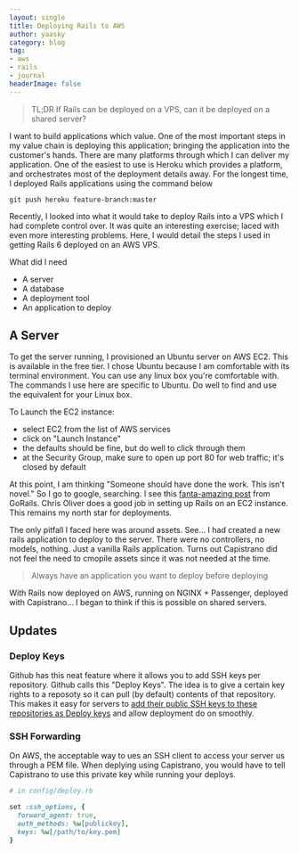 ```yaml
---
layout: single
title: Deploying Rails to AWS
author: yaasky
category: blog
tag:
- aws
- rails
- journal
headerImage: false
---
```


> TL;DR If Rails can be deployed on a VPS, can it be deployed on a shared server?

I want to build applications which value. One of the most important steps in my value chain is deploying this application; bringing the application into the customer's hands. There are many platforms through which I can deliver my application. One of the easiest to use is Heroku which provides a platform, and orchestrates most of the deployment details away. For the longest time, I deployed Rails applications using the command below

```
git push heroku feature-branch:master
```

Recently, I looked into what it would take to deploy Rails into a VPS which I had complete control over. It was quite an interesting exercise; laced with even more interesting problems. Here, I would detail the steps I used in getting Rails 6 deployed on an AWS VPS.

What did I need

  - A server
  - A database
  - A deployment tool
  - An application to deploy

## A Server

To get the server running, I provisioned an Ubuntu server on AWS EC2. This is available in the free tier. I chose Ubuntu because I am comfortable with its terminal environment. You can use any linux box you're comfortable with. The commands I use here are specific to Ubuntu. Do well to find and use the equivalent for your Linux box.

To Launch the EC2 instance:

  - select EC2 from the list of AWS services
  - click on "Launch Instance"
  - the defaults should be fine, but do well to click through them
  - at the Security Group, make sure to open up port 80 for web traffic; it's closed by default

At this point, I am thinking "Someone should have done the work. This isn't novel." So I go to google, searching. I see this [fanta-amazing post][1] from GoRails. Chris Oliver does a good job in setting up Rails on an EC2 instance. This remains my north star for deployments.

The only pitfall I faced here was around assets. See… I had created a new rails application to deploy to the server. There were no controllers, no models, nothing. Just a vanilla Rails application. Turns out Capistrano did not feel the need to cmopile assets since it was not needed at the time.

> Always have an application you want to deploy before deploying

With Rails now deployed on AWS, running on NGINX + Passenger, deployed with Capistrano… I began to think if this is possible on shared servers.

## Updates

### Deploy Keys

Github has this neat feature where it allows you to add SSH keys per repository.
Github calls this "Deploy Keys". The idea is to give a certain key rights to a
reposoty so it can pull (by default) contents of that repository. This makes it
easy for servers to [add their public SSH keys to these repositories as Deploy
keys][2] and allow deployment do on smoothly.


### SSH Forwarding

On AWS, the acceptable way to ues an SSH client to access your server us through
a PEM file. When deplying using Capistrano, you would have to tell Capistrano to
use this private key while running your deploys.

```ruby
# in config/deploy.rb

set :ssh_options, {
  forward_agent: true,
  auth_methods: %w[publickey],
  keys: %w[/path/to/key.pem]
}
```

  [1]: https://gorails.com/deploy/ubuntu/18.04
  [2]: https://docs.github.com/en/developers/overview/managing-deploy-keys#deploy-keys
